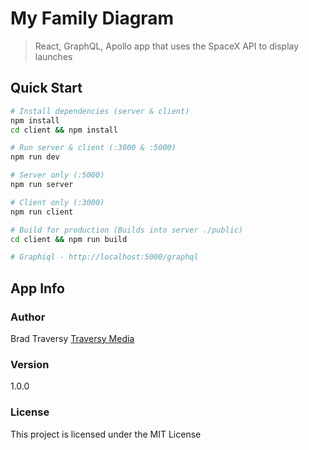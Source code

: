 # My Family Diagram

> React, GraphQL, Apollo app that uses the SpaceX API to display launches

## Quick Start

```bash
# Install dependencies (server & client)
npm install
cd client && npm install

# Run server & client (:3000 & :5000)
npm run dev

# Server only (:5000)
npm run server

# Client only (:3000)
npm run client

# Build for production (Builds into server ./public)
cd client && npm run build

# Graphiql - http://localhost:5000/graphql
```

## App Info

### Author

Brad Traversy
[Traversy Media](http://www.traversymedia.com)

### Version

1.0.0

### License

This project is licensed under the MIT License
